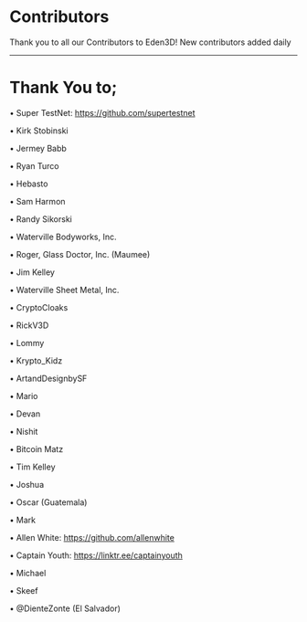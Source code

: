 # Contributors
Thank you to all our Contributors to Eden3D! 
New contributors added daily
___

# Thank You to;

• Super TestNet: https://github.com/supertestnet

• Kirk Stobinski

• Jermey Babb

• Ryan Turco

• Hebasto

• Sam Harmon

• Randy Sikorski

• Waterville Bodyworks, Inc.

• Roger, Glass Doctor, Inc. (Maumee)

• Jim Kelley

• Waterville Sheet Metal, Inc.

• CryptoCloaks

• RickV3D

• Lommy

• Krypto_Kidz

• ArtandDesignbySF

• Mario

• Devan

• Nishit

• Bitcoin Matz

• Tim Kelley

• Joshua

• Oscar (Guatemala)

• Mark

• Allen White: https://github.com/allenwhite

• Captain Youth: https://linktr.ee/captainyouth

• Michael

• Skeef

• @DienteZonte (El Salvador)
